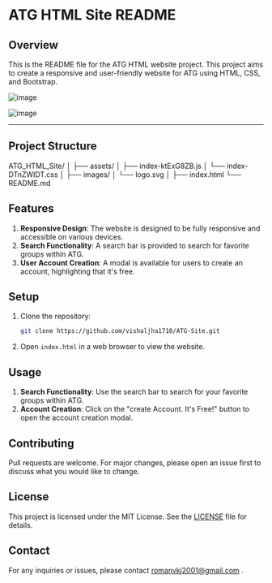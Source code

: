 # ATG HTML Site README

## Overview

This is the README file for the ATG HTML website project. This project aims to create a responsive and user-friendly website for ATG using HTML, CSS, and Bootstrap.

![image](https://github.com/vishaljha1710/ATG-Site/assets/77543816/262667de-7eb6-4ebc-a5f6-b25bae797a40)


![image](https://github.com/vishaljha1710/ATG-Site/assets/77543816/df958400-c3c6-4709-a1e9-eabdd7a66718)

---

## Project Structure

ATG_HTML_Site/
│
├── assets/
│ ├── index-ktExG8ZB.js
│ └── index-DTnZWIDT.css
│
├── images/
│ └── logo.svg
│
├── index.html
└── README.md


## Features

1. **Responsive Design**: The website is designed to be fully responsive and accessible on various devices.
2. **Search Functionality**: A search bar is provided to search for favorite groups within ATG.
3. **User Account Creation**: A modal is available for users to create an account, highlighting that it's free.

## Setup

1. Clone the repository:

    ```bash
    git clone https://github.com/vishaljha1710/ATG-Site.git
    ```

2. Open `index.html` in a web browser to view the website.

## Usage

1. **Search Functionality**: Use the search bar to search for your favorite groups within ATG.
2. **Account Creation**: Click on the "create Account. It's Free!" button to open the account creation modal.

## Contributing

Pull requests are welcome. For major changes, please open an issue first to discuss what you would like to change.

## License

This project is licensed under the MIT License. See the [LICENSE](LICENSE) file for details.

## Contact

For any inquiries or issues, please contact romanvkj2001@gmail.com .
